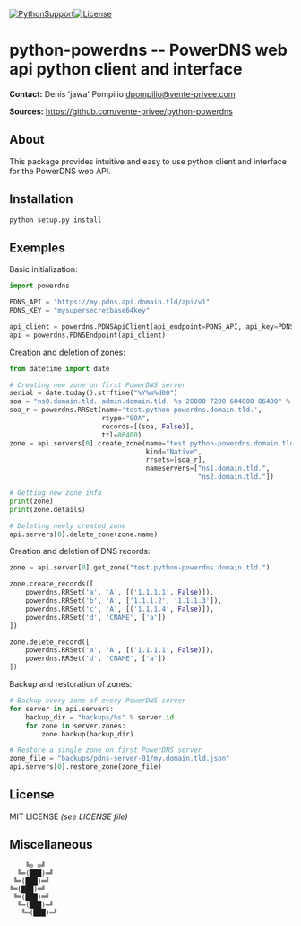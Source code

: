 [![PythonSupport][1]][1l][![License][2]][2l]

# python-powerdns -- PowerDNS web api python client and interface

**Contact:** Denis 'jawa' Pompilio <dpompilio@vente-privee.com>

**Sources:** https://github.com/vente-privee/python-powerdns

## About

This package provides intuitive and easy to use python client and interface
for the PowerDNS web API.

## Installation

```bash
python setup.py install
```

## Exemples

Basic initialization:
```python
import powerdns

PDNS_API = "https://my.pdns.api.domain.tld/api/v1"
PDNS_KEY = "mysupersecretbase64key"

api_client = powerdns.PDNSApiClient(api_endpoint=PDNS_API, api_key=PDNS_KEY)
api = powerdns.PDNSEndpoint(api_client)
```

Creation and deletion of zones:
```python
from datetime import date

# Creating new zone on first PowerDNS server
serial = date.today().strftime("%Y%m%d00")
soa = "ns0.domain.tld. admin.domain.tld. %s 28800 7200 604800 86400" % serial
soa_r = powerdns.RRSet(name='test.python-powerdns.domain.tld.',
                       rtype="SOA",
                       records=[(soa, False)],
                       ttl=86400)
zone = api.servers[0].create_zone(name="test.python-powerdns.domain.tld.",
                                  kind="Native",
                                  rrsets=[soa_r],
                                  nameservers=["ns1.domain.tld.",
                                               "ns2.domain.tld."])

# Getting new zone info
print(zone)
print(zone.details)

# Deleting newly created zone
api.servers[0].delete_zone(zone.name)
```

Creation and deletion of DNS records:
```python
zone = api.server[0].get_zone("test.python-powerdns.domain.tld.")

zone.create_records([
    powerdns.RRSet('a', 'A', [('1.1.1.1', False)]),
    powerdns.RRSet('b', 'A', ['1.1.1.2', '1.1.1.3']),
    powerdns.RRSet('c', 'A', [('1.1.1.4', False)]),
    powerdns.RRSet('d', 'CNAME', ['a'])
])

zone.delete_record([
    powerdns.RRSet('a', 'A', [('1.1.1.1', False)]),
    powerdns.RRSet('d', 'CNAME', ['a'])
])
```

Backup and restoration of zones:
```python
# Backup every zone of every PowerDNS server
for server in api.servers:
    backup_dir = "backups/%s" % server.id
    for zone in server.zones:
        zone.backup(backup_dir)

# Restore a single zone on first PowerDNS server
zone_file = "backups/pdns-server-01/my.domain.tld.json"
api.servers[0].restore_zone(zone_file)
```

## License

MIT LICENSE *(see LICENSE file)*

## Miscellaneous

```
    ╚⊙ ⊙╝
  ╚═(███)═╝
 ╚═(███)═╝
╚═(███)═╝
 ╚═(███)═╝
  ╚═(███)═╝
   ╚═(███)═╝
```

[1]: https://img.shields.io/badge/python-2.7,3.4+-blue.svg
[1l]: https://github.com/vente-privee/python-powerdns
[2]: https://img.shields.io/badge/license-MIT-blue.svg
[2l]: https://github.com/vente-privee/python-powerdns
